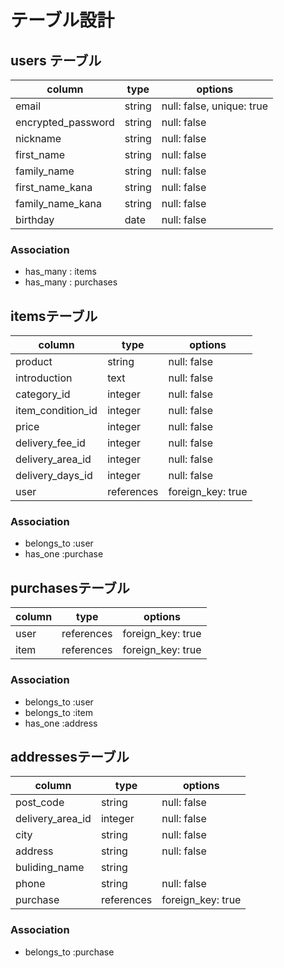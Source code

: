 # テーブル設計

## users テーブル

| column             | type   | options                   |
| ------------------ | ------ | ------------------------- |
| email              | string | null: false, unique: true |
| encrypted_password | string | null: false               |
| nickname           | string | null: false               |
| first_name         | string | null: false               |
| family_name        | string | null: false               |
| first_name_kana    | string | null: false               |
| family_name_kana   | string | null: false               |
| birthday           | date   | null: false               |





### Association 

- has_many : items
- has_many : purchases

## itemsテーブル

| column            | type       | options           |
| ----------------- | ---------- | ----------------- |
| product           | string     | null: false       |
| introduction      | text       | null: false       |
| category_id       | integer    | null: false       |
| item_condition_id | integer    | null: false       |
| price             | integer    | null: false       |
| delivery_fee_id   | integer    | null: false       |
| delivery_area_id  | integer    | null: false       |
| delivery_days_id  | integer    | null: false       |
| user              | references | foreign_key: true |




### Association

- belongs_to :user
- has_one    :purchase

## purchasesテーブル

| column | type       | options           |
| ------ | ---------- | ----------------- |
| user   | references | foreign_key: true |
| item   | references | foreign_key: true |



### Association

- belongs_to :user
- belongs_to :item
- has_one    :address

## addressesテーブル

| column           | type       | options           |
| ---------------- | ---------- | ----------------- |
| post_code        | string     | null: false       |
| delivery_area_id | integer    | null: false       |
| city             | string     | null: false       |
| address          | string     | null: false       |
| buliding_name    | string     |                   |
| phone            | string     | null: false       |
| purchase         | references | foreign_key: true |





### Association

- belongs_to :purchase